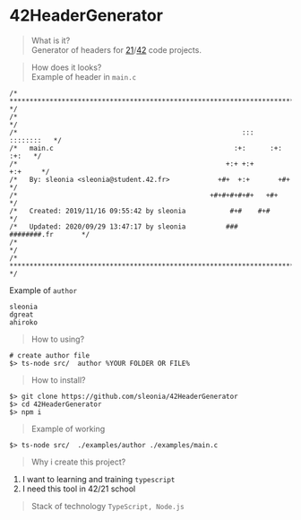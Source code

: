 # 42HeaderGenerator
> What is it?  
Generator of headers for
[21](https://21-school.ru/)/[42](https://www.42.fr/en/) code projects.

> How does it looks?  
Example of header in `main.c`
```
/* ************************************************************************** */
/*                                                                            */
/*                                                        :::      ::::::::   */
/*   main.c                                             :+:      :+:    :+:   */
/*                                                    +:+ +:+         +:+     */
/*   By: sleonia <sleonia@student.42.fr>            +#+  +:+       +#+        */
/*                                                +#+#+#+#+#+   +#+           */
/*   Created: 2019/11/16 09:55:42 by sleonia           #+#    #+#             */
/*   Updated: 2020/09/29 13:47:17 by sleonia          ###   ########.fr       */
/*                                                                            */
/* ************************************************************************** */
```
Example of `author`
```
sleonia
dgreat
ahiroko
```

> How to using?  
```
# create author file
$> ts-node src/  author %YOUR FOLDER OR FILE%
```
> How to install?
```
$> git clone https://github.com/sleonia/42HeaderGenerator
$> cd 42HeaderGenerator
$> npm i
```
> Example of working
```
$> ts-node src/  ./examples/author ./examples/main.c
```

> Why i create this project?  
1) I want to learning and training `typescript`
2) I need this tool in 42/21 school

> Stack of technology
```TypeScript, Node.js```
